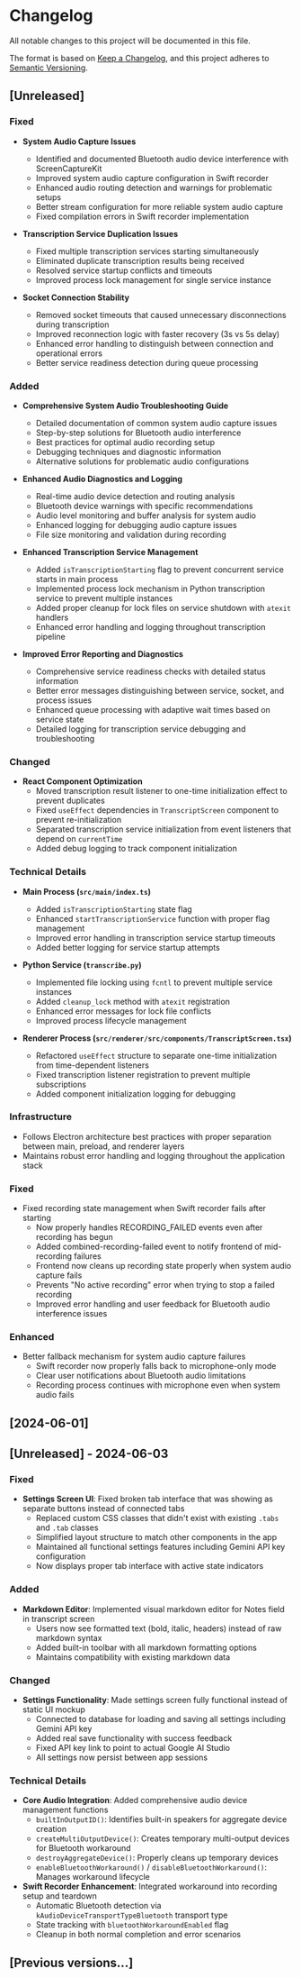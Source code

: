 # Changelog

All notable changes to this project will be documented in this file.

The format is based on [Keep a Changelog](https://keepachangelog.com/en/1.0.0/),
and this project adheres to [Semantic Versioning](https://semver.org/spec/v2.0.0.html).

## [Unreleased]

### Fixed
- **System Audio Capture Issues**
  - Identified and documented Bluetooth audio device interference with ScreenCaptureKit
  - Improved system audio capture configuration in Swift recorder
  - Enhanced audio routing detection and warnings for problematic setups
  - Better stream configuration for more reliable system audio capture
  - Fixed compilation errors in Swift recorder implementation

- **Transcription Service Duplication Issues**
  - Fixed multiple transcription services starting simultaneously
  - Eliminated duplicate transcription results being received
  - Resolved service startup conflicts and timeouts
  - Improved process lock management for single service instance

- **Socket Connection Stability**
  - Removed socket timeouts that caused unnecessary disconnections during transcription
  - Improved reconnection logic with faster recovery (3s vs 5s delay)
  - Enhanced error handling to distinguish between connection and operational errors
  - Better service readiness detection during queue processing

### Added
- **Comprehensive System Audio Troubleshooting Guide**
  - Detailed documentation of common system audio capture issues
  - Step-by-step solutions for Bluetooth audio interference
  - Best practices for optimal audio recording setup
  - Debugging techniques and diagnostic information
  - Alternative solutions for problematic audio configurations

- **Enhanced Audio Diagnostics and Logging**
  - Real-time audio device detection and routing analysis
  - Bluetooth device warnings with specific recommendations
  - Audio level monitoring and buffer analysis for system audio
  - Enhanced logging for debugging audio capture issues
  - File size monitoring and validation during recording

- **Enhanced Transcription Service Management**
  - Added `isTranscriptionStarting` flag to prevent concurrent service starts in main process
  - Implemented process lock mechanism in Python transcription service to prevent multiple instances
  - Added proper cleanup for lock files on service shutdown with `atexit` handlers
  - Enhanced error handling and logging throughout transcription pipeline

- **Improved Error Reporting and Diagnostics**
  - Comprehensive service readiness checks with detailed status information
  - Better error messages distinguishing between service, socket, and process issues
  - Enhanced queue processing with adaptive wait times based on service state
  - Detailed logging for transcription service debugging and troubleshooting

### Changed
- **React Component Optimization**
  - Moved transcription result listener to one-time initialization effect to prevent duplicates
  - Fixed `useEffect` dependencies in `TranscriptScreen` component to prevent re-initialization
  - Separated transcription service initialization from event listeners that depend on `currentTime`
  - Added debug logging to track component initialization

### Technical Details
- **Main Process (`src/main/index.ts`)**
  - Added `isTranscriptionStarting` state flag
  - Enhanced `startTranscriptionService` function with proper flag management
  - Improved error handling in transcription service startup timeouts
  - Added better logging for service startup attempts

- **Python Service (`transcribe.py`)**
  - Implemented file locking using `fcntl` to prevent multiple service instances
  - Added `cleanup_lock` method with `atexit` registration
  - Enhanced error messages for lock file conflicts
  - Improved process lifecycle management

- **Renderer Process (`src/renderer/src/components/TranscriptScreen.tsx`)**
  - Refactored `useEffect` structure to separate one-time initialization from time-dependent listeners
  - Fixed transcription listener registration to prevent multiple subscriptions
  - Added component initialization logging for debugging

### Infrastructure
- Follows Electron architecture best practices with proper separation between main, preload, and renderer layers
- Maintains robust error handling and logging throughout the application stack

### Fixed
- Fixed recording state management when Swift recorder fails after starting
  - Now properly handles RECORDING_FAILED events even after recording has begun
  - Added combined-recording-failed event to notify frontend of mid-recording failures
  - Frontend now cleans up recording state properly when system audio capture fails
  - Prevents "No active recording" error when trying to stop a failed recording
  - Improved error handling and user feedback for Bluetooth audio interference issues

### Enhanced
- Better fallback mechanism for system audio capture failures
  - Swift recorder now properly falls back to microphone-only mode
  - Clear user notifications about Bluetooth audio limitations
  - Recording process continues with microphone even when system audio fails

## [2024-06-01]

## [Unreleased] - 2024-06-03

### Fixed
- **Settings Screen UI**: Fixed broken tab interface that was showing as separate buttons instead of connected tabs
  - Replaced custom CSS classes that didn't exist with existing `.tabs` and `.tab` classes
  - Simplified layout structure to match other components in the app
  - Maintained all functional settings features including Gemini API key configuration
  - Now displays proper tab interface with active state indicators

### Added
- **Markdown Editor**: Implemented visual markdown editor for Notes field in transcript screen
  - Users now see formatted text (bold, italic, headers) instead of raw markdown syntax
  - Added built-in toolbar with all markdown formatting options
  - Maintains compatibility with existing markdown data

### Changed
- **Settings Functionality**: Made settings screen fully functional instead of static UI mockup
  - Connected to database for loading and saving all settings including Gemini API key
  - Added real save functionality with success feedback
  - Fixed API key link to point to actual Google AI Studio
  - All settings now persist between app sessions

### Technical Details
- **Core Audio Integration**: Added comprehensive audio device management functions
  - `builtInOutputID()`: Identifies built-in speakers for aggregate device creation
  - `createMultiOutputDevice()`: Creates temporary multi-output devices for Bluetooth workaround
  - `destroyAggregateDevice()`: Properly cleans up temporary devices
  - `enableBluetoothWorkaround()` / `disableBluetoothWorkaround()`: Manages workaround lifecycle
- **Swift Recorder Enhancement**: Integrated workaround into recording setup and teardown
  - Automatic Bluetooth detection via `kAudioDeviceTransportTypeBluetooth` transport type
  - State tracking with `bluetoothWorkaroundEnabled` flag
  - Cleanup in both normal completion and error scenarios

## [Previous versions...]

